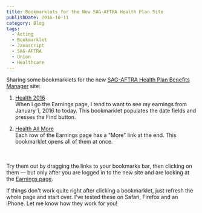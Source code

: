 ```yaml
---
title: Bookmarklets for the New SAG-AFTRA Health Plan Site
publishDate: 2016-10-11
category: Blog
tags:
  - Acting
  - Bookmarklet
  - Javascript
  - SAG-AFTRA
  - Union
  - Healthcare
---
```


<p>Sharing some bookmarklets for the new <a href="https://my.sagaftraplans.org/health/">SAG-AFTRA Health Plan Benefits Manager</a> site:</p>
<ol>
<li><a href='javascript:void%20function(){var%20e=new%20Date,t=e.getDate(),a=e.getMonth()+1,n=e.getFullYear();10%3Et%26%26(t=%220%22+t),10%3Ea%26%26(a=%220%22+a),e=a+%22/%22+t+%22/%22+n,$(%22input%22)[6].value=%2201/01/2016%22,$(%22input%22)[7].value=e;$("#earningsForm\\:findBtn").click();}();'>Health 2016</a><br />
When I go the Earnings page, I tend to want to see my earnings from January 1, 2016 to today. This bookmarklet populates the date fields and presses the Find button.</li></p>
<li><a href='javascript:$(%22.ui-row-toggler%20span%22).click();$(%22.ui-datatable-even%22).switchClass(%22ui-datatable-even%22,%20%22ui-datatable-odd%22);'>Health All More</a><br />
Each row of the Earnings page has a "More" link at the end. This bookmarklet opens all of them at once.</li><br />
</ol><br />
Try them out by dragging the links to your bookmarks bar, then clicking on them &mdash; but only after you are logged in to the new site and are looking at the <a href="https://my.sagaftraplans.org/health/benefit/earnings.jsf">Earnings page</a>.</p>
<p>If things don't work quite right after clicking a bookmarklet, just refresh the whole page and start over. I've tested these on Safari, Firefox and an iPhone. Let me know how they work for you!</p>
